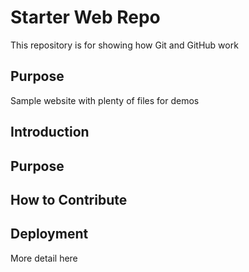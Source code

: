 # Starter Web Repo

This repository is for showing how Git and GitHub work

## Purpose

Sample website with plenty of files for demos

## Introduction

## Purpose

## How to Contribute


## Deployment
More detail here
